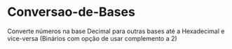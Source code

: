 # Conversao-de-Bases
Converte números na base Decimal para outras bases até a Hexadecimal e vice-versa (Binários com opção de usar complemento a 2)
